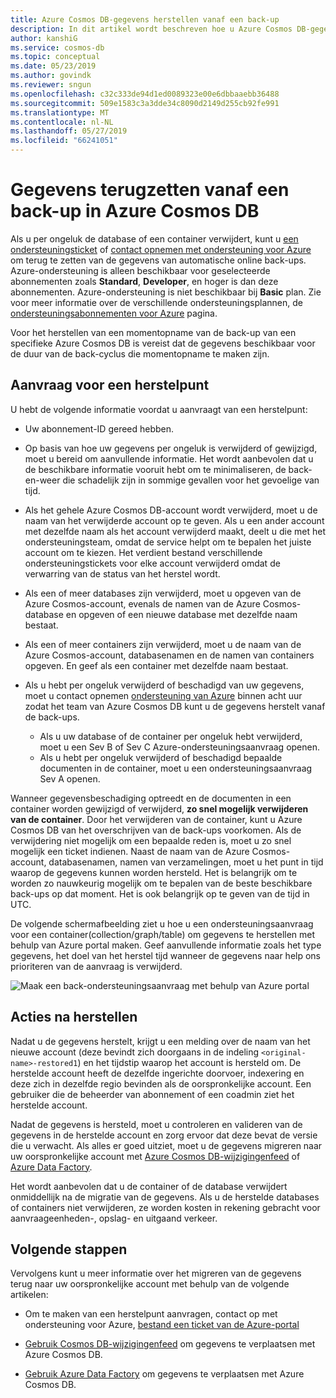 ```yaml
---
title: Azure Cosmos DB-gegevens herstellen vanaf een back-up
description: In dit artikel wordt beschreven hoe u Azure Cosmos DB-gegevens herstellen vanaf een back-up, contact opnemen met ondersteuning van Azure voor het herstellen van gegevens, de stappen om uit te voeren nadat de gegevens is hersteld.
author: kanshiG
ms.service: cosmos-db
ms.topic: conceptual
ms.date: 05/23/2019
ms.author: govindk
ms.reviewer: sngun
ms.openlocfilehash: c32c333de94d1ed0089323e00e6dbbaaebb36488
ms.sourcegitcommit: 509e1583c3a3dde34c8090d2149d255cb92fe991
ms.translationtype: MT
ms.contentlocale: nl-NL
ms.lasthandoff: 05/27/2019
ms.locfileid: "66241051"
---
```

# <a name="restore-data-from-a-backup-in-azure-cosmos-db"></a>Gegevens terugzetten vanaf een back-up in Azure Cosmos DB 

Als u per ongeluk de database of een container verwijdert, kunt u [een ondersteuningsticket]( https://portal.azure.com/?#blade/Microsoft_Azure_Support/HelpAndSupportBlade) of [contact opnemen met ondersteuning voor Azure]( https://azure.microsoft.com/support/options/) om terug te zetten van de gegevens van automatische online back-ups. Azure-ondersteuning is alleen beschikbaar voor geselecteerde abonnementen zoals **Standard**, **Developer**, en hoger is dan deze abonnementen. Azure-ondersteuning is niet beschikbaar bij **Basic** plan. Zie voor meer informatie over de verschillende ondersteuningsplannen, de [ondersteuningsabonnementen voor Azure](https://azure.microsoft.com/support/plans/) pagina. 

Voor het herstellen van een momentopname van de back-up van een specifieke Azure Cosmos DB is vereist dat de gegevens beschikbaar voor de duur van de back-cyclus die momentopname te maken zijn.

## <a name="request-a-restore"></a>Aanvraag voor een herstelpunt

U hebt de volgende informatie voordat u aanvraagt van een herstelpunt:

* Uw abonnement-ID gereed hebben.

* Op basis van hoe uw gegevens per ongeluk is verwijderd of gewijzigd, moet u bereid om aanvullende informatie. Het wordt aanbevolen dat u de beschikbare informatie vooruit hebt om te minimaliseren, de back-en-weer die schadelijk zijn in sommige gevallen voor het gevoelige van tijd.

* Als het gehele Azure Cosmos DB-account wordt verwijderd, moet u de naam van het verwijderde account op te geven. Als u een ander account met dezelfde naam als het account verwijderd maakt, deelt u die met het ondersteuningsteam, omdat de service helpt om te bepalen het juiste account om te kiezen. Het verdient bestand verschillende ondersteuningstickets voor elke account verwijderd omdat de verwarring van de status van het herstel wordt.

* Als een of meer databases zijn verwijderd, moet u opgeven van de Azure Cosmos-account, evenals de namen van de Azure Cosmos-database en opgeven of een nieuwe database met dezelfde naam bestaat.

* Als een of meer containers zijn verwijderd, moet u de naam van de Azure Cosmos-account, databasenamen en de namen van containers opgeven. En geef als een container met dezelfde naam bestaat.

* Als u hebt per ongeluk verwijderd of beschadigd van uw gegevens, moet u contact opnemen [ondersteuning van Azure](https://azure.microsoft.com/support/options/) binnen acht uur zodat het team van Azure Cosmos DB kunt u de gegevens herstelt vanaf de back-ups.
  
  * Als u uw database of de container per ongeluk hebt verwijderd, moet u een Sev B of Sev C Azure-ondersteuningsaanvraag openen. 
  * Als u hebt per ongeluk verwijderd of beschadigd bepaalde documenten in de container, moet u een ondersteuningsaanvraag Sev A openen. 

Wanneer gegevensbeschadiging optreedt en de documenten in een container worden gewijzigd of verwijderd, **zo snel mogelijk verwijderen van de container**. Door het verwijderen van de container, kunt u Azure Cosmos DB van het overschrijven van de back-ups voorkomen. Als de verwijdering niet mogelijk om een bepaalde reden is, moet u zo snel mogelijk een ticket indienen. Naast de naam van de Azure Cosmos-account, databasenamen, namen van verzamelingen, moet u het punt in tijd waarop de gegevens kunnen worden hersteld. Het is belangrijk om te worden zo nauwkeurig mogelijk om te bepalen van de beste beschikbare back-ups op dat moment. Het is ook belangrijk op te geven van de tijd in UTC. 

De volgende schermafbeelding ziet u hoe u een ondersteuningsaanvraag voor een container(collection/graph/table) om gegevens te herstellen met behulp van Azure portal maken. Geef aanvullende informatie zoals het type gegevens, het doel van het herstel tijd wanneer de gegevens naar help ons prioriteren van de aanvraag is verwijderd.

![Maak een back-ondersteuningsaanvraag met behulp van Azure portal](./media/how-to-backup-and-restore/backup-support-request-portal.png)

## <a name="post-restore-actions"></a>Acties na herstellen

Nadat u de gegevens herstelt, krijgt u een melding over de naam van het nieuwe account (deze bevindt zich doorgaans in de indeling `<original-name>-restored1`) en het tijdstip waarop het account is hersteld om. De herstelde account heeft de dezelfde ingerichte doorvoer, indexering en deze zich in dezelfde regio bevinden als de oorspronkelijke account. Een gebruiker die de beheerder van abonnement of een coadmin ziet het herstelde account.

Nadat de gegevens is hersteld, moet u controleren en valideren van de gegevens in de herstelde account en zorg ervoor dat deze bevat de versie die u verwacht. Als alles er goed uitziet, moet u de gegevens migreren naar uw oorspronkelijke account met [Azure Cosmos DB-wijzigingenfeed](change-feed.md) of [Azure Data Factory](../data-factory/connector-azure-cosmos-db.md).

Het wordt aanbevolen dat u de container of de database verwijdert onmiddellijk na de migratie van de gegevens. Als u de herstelde databases of containers niet verwijderen, ze worden kosten in rekening gebracht voor aanvraageenheden-, opslag- en uitgaand verkeer.

## <a name="next-steps"></a>Volgende stappen

Vervolgens kunt u meer informatie over het migreren van de gegevens terug naar uw oorspronkelijke account met behulp van de volgende artikelen:

* Om te maken van een herstelpunt aanvragen, contact op met ondersteuning voor Azure, [bestand een ticket van de Azure-portal](https://portal.azure.com/?#blade/Microsoft_Azure_Support/HelpAndSupportBlade)
* [Gebruik Cosmos DB-wijzigingenfeed](change-feed.md) om gegevens te verplaatsen met Azure Cosmos DB.

* [Gebruik Azure Data Factory](../data-factory/connector-azure-cosmos-db.md) om gegevens te verplaatsen met Azure Cosmos DB.
